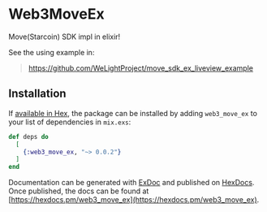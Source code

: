 # Web3MoveEx

Move(Starcoin) SDK impl in elixir!

See the using example in:

> https://github.com/WeLightProject/move_sdk_ex_liveview_example

## Installation

If [available in Hex](https://hex.pm/docs/publish), the package can be installed
by adding `web3_move_ex` to your list of dependencies in `mix.exs`:

```elixir
def deps do
  [
    {:web3_move_ex, "~> 0.0.2"}
  ]
end
```

Documentation can be generated with [ExDoc](https://github.com/elixir-lang/ex_doc)
and published on [HexDocs](https://hexdocs.pm). Once published, the docs can
be found at [https://hexdocs.pm/web3_move_ex](https://hexdocs.pm/web3_move_ex).

